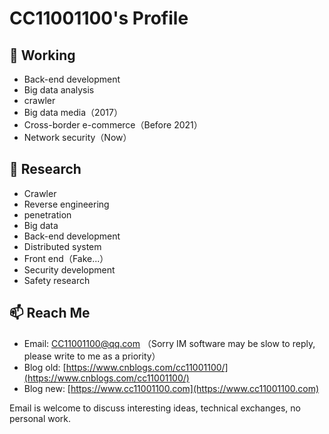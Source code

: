 # CC11001100's Profile

## 🔭 Working
- Back-end development
- Big data analysis  
- crawler
- Big data media（2017）
- Cross-border e-commerce（Before 2021）
- Network security（Now）


## 🌱 Research
- Crawler
- Reverse engineering
- penetration
- Big data 
- Back-end development 
- Distributed system 
- Front end（Fake...）
- Security development
- Safety research

## 📫 Reach Me
- Email: [CC11001100@qq.com](mailto:CC11001100@qq.com) （Sorry IM software may be slow to reply, please write to me as a priority）
- Blog old: [https://www.cnblogs.com/cc11001100/](https://www.cnblogs.com/cc11001100/)
- Blog new: [https://www.cc11001100.com](https://www.cc11001100.com)

Email is welcome to discuss interesting ideas, technical exchanges, no personal work.

